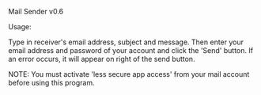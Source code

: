 Mail Sender v0.6

Usage:

Type in receiver's email address, subject and message.
Then enter your email address and password of your account
and click the 'Send' button. If an error occurs, it will
appear on right of the send button.

NOTE: You must activate 'less secure app access' from your
mail account before using this program.
